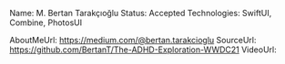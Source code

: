 Name: M. Bertan Tarakçıoğlu
Status: Accepted
Technologies: SwiftUI, Combine, PhotosUI

AboutMeUrl: https://medium.com/@bertan.tarakcioglu
SourceUrl: https://github.com/BertanT/The-ADHD-Exploration-WWDC21
VideoUrl: 

<!---
EXAMPLE
Name: John Appleseed
Status: Submitted <or> Winner <or> Distinguished <or> Rejected
Technologies: SwiftUI, RealityKit, CoreGraphic

AboutMeUrl: https://linkedin.com/in/johnappleseed
SourceUrl: https://github.com/johnappleseed/wwdc2025
VideoUrl: https://youtu.be/ABCDE123456
-->

